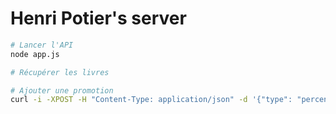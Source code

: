 # Henri Potier's server

````bash
# Lancer l'API
node app.js

# Récupérer les livres

# Ajouter une promotion
curl -i -XPOST -H "Content-Type: application/json" -d '{"type": "percentage", "value": 35}' http://localhost:5010/promotions
````